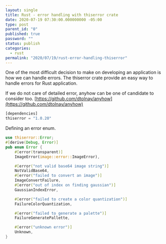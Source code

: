 ```yaml
---
layout: single
title: Rust - error handling with thiserror crate
date: 2020-07-19 07:30:00.000000000 -05:00
type: post
parent_id: "0"
published: true
password: ""
status: publish
categories:
  - rust
permalink: "2020/07/19/rust-error-handling-thiserror"
---
```


One of the most difficult decision to make on developing an application is how we can handle errors. The thiserror crate provide an easy way to handle errors for Rust application.

If we do not care of detailed error, anyhow can be one of candidate to consider too.
[https://github.com/dtolnay/anyhow](https://github.com/dtolnay/anyhow)

```rust
[dependencies]
thiserror = "1.0.20"
```

Defining an error enum.

```rust
use thiserror::Error;
#[derive(Debug, Error)]
pub enum Error {
    #[error(transparent)]
    ImageError(image::error::ImageError),

    #[error("not valid base64 image string")]
    NotValidBase64,
    #[error("failed to convert an image")]
    ImageConvertFailure,
    #[error("out of index on finding gaussian")]
    GaussianIndexError,

    #[error("failed to create a color quantization")]
    FailureColorQuantization,

    #[error("failed to generate a palette")]
    FailureGeneratePallette,

    #[error("unknown error")]
    Unknown,
}

```

